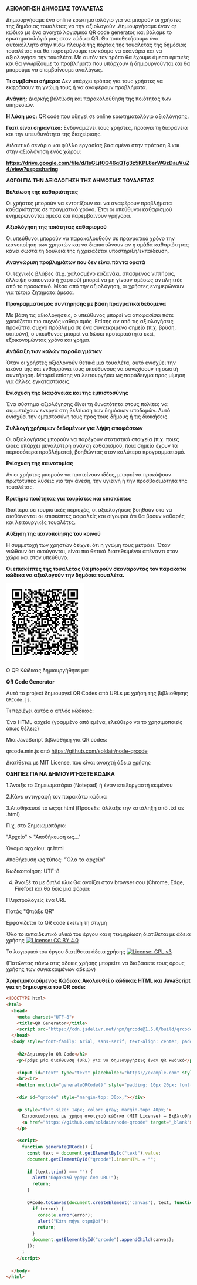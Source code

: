 **ΑΞΙΟΛΟΓΗΣΗ ΔΗΜΟΣΙΑΣ ΤΟΥΑΛΕΤΑΣ**

Δημιουργήσαμε ένα online ερωτηματολόγιο για να μπορούν οι χρήστες της δημόσιας τουαλέτας να την αξιολογούν .Δημιουργήσαμε έναν qr κώδικα με ένα ανοιχτό λογισμικό QR code generator, και βάλαμε το ερωτηματολόγιό μας στον κώδικα QR. Θα τοποθετήσουμε ένα αυτοκόλλητο στην πίσω πλευρά της πόρτας της τουαλέτας της δημόσιας τουαλέτας και θα παροτρύνουμε τον κόσμο να σκανάρει και να αξιολογήσει την τουαλέτα. Με αυτόν τον τρόπο θα έχουμε άμεσα κριτικές και θα γνωρίζουμε τα προβλήματα που υπάρχουν ή δημιουργούνται και θα μπορούμε να επεμβαίνουμε αναλόγως.

**Τι συμβαίνει σήμερα:** Δεν υπάρχει τρόπος για τους χρήστες να εκφράσουν τη γνώμη τους ή να αναφέρουν προβλήματα.

**Ανάγκη:** Διαρκής βελτίωση και παρακολούθηση της ποιότητας των υπηρεσιών.

**Η λύση μας:** QR code που οδηγεί σε online ερωτηματολόγιο αξιολόγησης.

**Γιατί είναι σημαντικό:** Ενδυναμώνει τους χρήστες, προάγει τη διαφάνεια και την υπευθυνότητα της διαχείρισης.

Διδακτικό σενάριο και φύλλο εργασίας βασισμένο στην πρόταση 3 και στην αξιολόγηση ενός χώρου:
   
**https://drive.google.com/file/d/1sGLjf0Q46qQTg3z5KPL8erWQzDauVuZ4/view?usp=sharing**



**ΛΟΓΟΙ ΓΙΑ ΤΗΝ ΑΞΙΟΛΟΓΗΣΗ ΤΗΣ ΔΗΜΟΣΙΑΣ ΤΟΥΑΛΕΤΑΣ**

**Βελτίωση της καθαριότητας**

Οι χρήστες μπορούν να εντοπίζουν και να αναφέρουν προβλήματα καθαριότητας σε πραγματικό χρόνο. Έτσι οι υπεύθυνοι καθαρισμού ενημερώνονται άμεσα και παρεμβαίνουν γρήγορα.

**Αξιολόγηση της ποιότητας καθαρισμού**

Οι υπεύθυνοι μπορούν να παρακολουθούν σε πραγματικό χρόνο την ικανοποίηση των χρηστών και να διαπιστώνουν αν η ομάδα καθαριότητας κάνει σωστά τη δουλειά της ή χρειάζεται υποστήριξη/εκπαίδευση.

**Αναγνώριση προβλημάτων που δεν είναι πάντα ορατά**

Οι τεχνικές βλάβες (π.χ. χαλασμένο καζανάκι, σπασμένος νιπτήρας, έλλειψη σαπουνιού ή χαρτιού) μπορεί να μη γίνουν αμέσως αντιληπτές από το προσωπικό. Μέσα από την αξιολόγηση, οι χρήστες ενημερώνουν για τέτοια ζητήματα άμεσα.

**Προγραμματισμός συντήρησης με βάση πραγματικά δεδομένα**

Με βάση τις αξιολογήσεις, ο υπεύθυνος μπορεί να αποφασίσει πότε χρειάζεται πιο συχνός καθαρισμός .Επίσης αν από τις αξιολογήσεις προκύπτει συχνό πρόβλημα σε ένα συγκεκριμένο σημείο (π.χ. βρύση, σαπούνι), ο υπεύθυνος μπορεί να δώσει προτεραιότητα εκεί, εξοικονομώντας χρόνο και χρήμα.

**Ανάδειξη των καλών παραδειγμάτων**

Όταν οι χρήστες αξιολογούν θετικά μια τουαλέτα, αυτό ενισχύει την εικόνα της και ενθαρρύνει τους υπεύθυνους να συνεχίσουν τη σωστή συντήρηση. Μπορεί επίσης να λειτουργήσει ως παράδειγμα προς μίμηση για άλλες εγκαταστάσεις.

**Ενίσχυση της διαφάνειας και της εμπιστοσύνης**

Ένα σύστημα αξιολόγησης δίνει τη δυνατότητα στους πολίτες να συμμετέχουν ενεργά στη βελτίωση των δημόσιων υποδομών. Αυτό ενισχύει την εμπιστοσύνη τους προς τους δήμους ή τις διοικήσεις.

**Συλλογή χρήσιμων δεδομένων για λήψη αποφάσεων**

Οι αξιολογήσεις μπορούν να παρέχουν στατιστικά στοιχεία (π.χ. ποιες ώρες υπάρχει μεγαλύτερη ανάγκη καθαρισμού, ποια σημεία έχουν τα περισσότερα προβλήματα), βοηθώντας στον καλύτερο προγραμματισμό.

**Ενίσχυση της καινοτομίας**

Αν οι χρήστες μπορούν να προτείνουν ιδέες, μπορεί να προκύψουν πρωτότυπες λύσεις για την άνεση, την υγιεινή ή την προσβασιμότητα της τουαλέτας.

**Κριτήριο ποιότητας για τουρίστες και επισκέπτες**

Ιδιαίτερα σε τουριστικές περιοχές, οι αξιολογήσεις βοηθούν στο να αισθάνονται οι επισκέπτες ασφαλείς και σίγουροι ότι θα βρουν καθαρές και λειτουργικές τουαλέτες.

**Αύξηση της ικανοποίησης του κοινού**

Η συμμετοχή των χρηστών δείχνει ότι η γνώμη τους μετράει. Όταν νιώθουν ότι ακούγονται, είναι πιο θετικά διατεθειμένοι απέναντι στον χώρο και στον υπεύθυνο.


**Οι επισκέπτες της τουαλέτας θα μπορούν σκανάροντας τον παρακάτω κώδικα να αξιολογούν την δημόσια τουαλέτα.**

![QR Code Example](https://github.com/2o-gym-chrys/UNBEATABLES/blob/main/3.%CE%91%CE%BE%CE%B9%CE%BF%CE%BB%CF%8C%CE%B3%CE%B7%CF%83%CE%B7%20_%20%CF%84%CE%B7%CF%82%20%CF%84%CE%BF%CF%85%CE%B1%CE%BB%CE%AD%CF%84%CE%B1%CF%82/A%CE%9E%CE%99%CE%9F%CE%9B%CE%9F%CE%93%CE%97%CE%A3%CE%97%20%CE%94%CE%97%CE%9C%CE%9F%CE%A3%CE%99%CE%91%CE%A3%20%CE%A4%CE%9F%CE%A5%CE%91%CE%9B%CE%95%CE%A4%CE%91%CE%A3.png?raw=true)



Ο QR Κώδικας δημιουργήθηκε με:

**QR Code Generator**

Αυτό το project δημιουργεί QR Codes από URLs με χρήση της βιβλιοθήκης `QRCode.js`.

Τι περιέχει αυτός ο απλός κώδικας:

Ένα HTML αρχείο (γραμμένο από εμένα, ελεύθερο να το χρησιμοποιείς όπως θέλεις)

Μια JavaScript βιβλιοθήκη για QR codes:

qrcode.min.js από https://github.com/soldair/node-qrcode

Διατίθεται με MIT License, που είναι ανοιχτή άδεια χρήσης


**ΟΔΗΓΙΕΣ ΓΙΑ ΝΑ ΔΗΜΙΟΥΡΓΗΣΕΤΕ ΚΩΔΙΚΑ**

1.Άνοιξε το Σημειωματάριο (Notepad) ή έναν επεξεργαστή κειμένου

2.Κάνε αντιγραφή τον παρακάτω κώδικα


3.Αποθήκευσέ το ως:qr.html   (Πρόσεξε: άλλαξε την κατάληξη από .txt σε .html)

Π.χ. στο Σημειωματάριο:

"Αρχείο" > "Αποθήκευση ως..."

Όνομα αρχείου: qr.html

Αποθήκευση ως τύπος: "Όλα τα αρχεία"

Κωδικοποίηση: UTF-8

4. Άνοιξέ το με διπλό κλικ
Θα ανοίξει στον browser σου (Chrome, Edge, Firefox) και θα δεις μια φόρμα:

Πληκτρολογείς ένα URL

Πατάς "Φτιάξε QR"

Εμφανίζεται το QR code εκείνη τη στιγμή

Όλο το εκπαιδευτικό υλικό του έργου και η τεκμηρίωση διατίθεται με άδεια χρήσης 
[![License: CC BY 4.0](https://img.shields.io/badge/License-CC%20BY%204.0-lightgrey.svg)](https://creativecommons.org/licenses/by/4.0/)

Το λογισμικό του έργου διατίθεται άδεια χρήσης
[![License: GPL v3](https://img.shields.io/badge/License-GPLv3-blue.svg)](https://www.gnu.org/licenses/gpl-3.0)


(Πατώντας πάνω στις άδειες χρήσης μπορείτε να διαβάσετε τους όρους χρήσης των συγκεκριμένων αδειών)

**Χρησιμοποιούμενος Κώδικας**.**Ακολουθεί ο κώδικας HTML και JavaScript για τη δημιουργία του QR code:**


```html
<!DOCTYPE html>
<html>
  <head>
    <meta charset="UTF-8">
    <title>QR Generator</title>
    <script src="https://cdn.jsdelivr.net/npm/qrcode@1.5.0/build/qrcode.min.js"></script>
  </head>
  <body style="font-family: Arial, sans-serif; text-align: center; padding: 40px;">

    <h2>Δημιουργία QR Code</h2>
    <p>Γράψε μία διεύθυνση (URL) για να δημιουργήσεις έναν QR κωδικό</p>

    <input id="text" type="text" placeholder="https://example.com" style="width: 300px; padding: 10px;">
    <br><br>
    <button onclick="generateQRCode()" style="padding: 10px 20px; font-size: 16px;">Φτιάξε QR</button>

    <div id="qrcode" style="margin-top: 30px;"></div>

    <p style="font-size: 14px; color: gray; margin-top: 40px;">
      Κατασκευάστηκε με χρήση ανοιχτού κώδικα (MIT License) – Βιβλιοθήκη: 
      <a href="https://github.com/soldair/node-qrcode" target="_blank">QRCode.js</a>
    </p>

    <script>
      function generateQRCode() {
        const text = document.getElementById("text").value;
        document.getElementById("qrcode").innerHTML = "";

        if (text.trim() === "") {
          alert("Παρακαλώ γράψε ένα URL!");
          return;
        }

        QRCode.toCanvas(document.createElement('canvas'), text, function (error, canvas) {
          if (error) {
            console.error(error);
            alert("Κάτι πήγε στραβά!");
            return;
          }
          document.getElementById("qrcode").appendChild(canvas);
        });
      }
    </script>

  </body>
</html>




